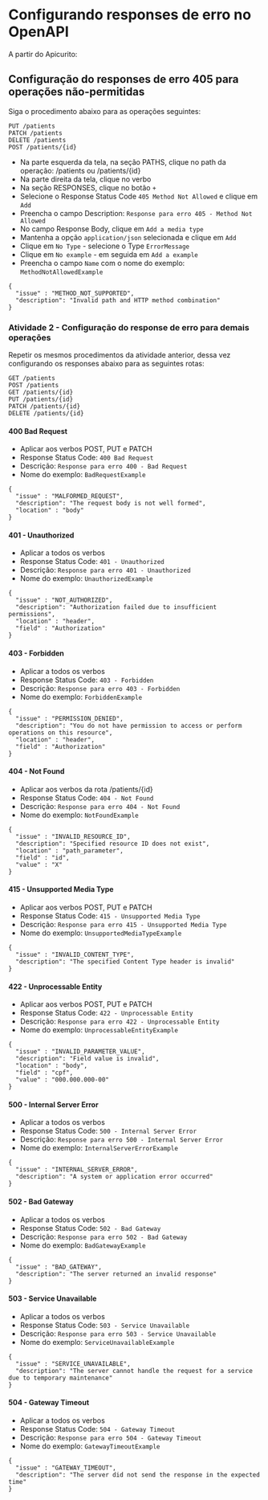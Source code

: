 # Configurando responses de erro no OpenAPI

A partir do Apicurito:

## Configuração do responses de erro 405 para operações não-permitidas

Siga o procedimento abaixo para as operações seguintes:
```
PUT /patients
PATCH /patients
DELETE /patients
POST /patients/{id}
```

* Na parte esquerda da tela, na seção PATHS, clique no path da operação: /patients ou /patients/{id}
* Na parte direita da tela, clique no verbo
* Na seção RESPONSES, clique no botão `+`
* Selecione o Response Status Code `405 Method Not Allowed` e clique em `Add`
* Preencha o campo Description: `Response para erro 405 - Method Not Allowed`
* No campo Response Body, clique em `Add a media type`
* Mantenha a opção `application/json` selecionada e clique em `Add`
* Clique em `No Type` - selecione o Type `ErrorMessage`
* Clique em `No example` - em seguida em `Add a example`
* Preencha o campo `Name` com o nome do exemplo: `MethodNotAllowedExample`

```
{
  "issue" : "METHOD_NOT_SUPPORTED",
  "description": "Invalid path and HTTP method combination"
}
```

### Atividade 2 - Configuração do response de erro para demais operações

Repetir os mesmos procedimentos da atividade anterior, dessa vez configurando os responses abaixo para as seguintes rotas:

```
GET /patients
POST /patients
GET /patients/{id}
PUT /patients/{id}
PATCH /patients/{id}
DELETE /patients/{id}
```

#### 400 Bad Request
* Aplicar aos verbos POST, PUT e PATCH
* Response Status Code: `400 Bad Request`
* Descrição: `Response para erro 400 - Bad Request`
* Nome do exemplo: `BadRequestExample`
```
{
  "issue" : "MALFORMED_REQUEST",
  "description": "The request body is not well formed",
  "location" : "body"
}
```

#### 401 - Unauthorized
* Aplicar a todos os verbos
* Response Status Code: `401 - Unauthorized`
* Descrição: `Response para erro 401 - Unauthorized`
* Nome do exemplo: `UnauthorizedExample`
```
{
  "issue" : "NOT_AUTHORIZED",
  "description": "Authorization failed due to insufficient permissions",
  "location" : "header",
  "field" : "Authorization"
}
```

#### 403 - Forbidden
* Aplicar a todos os verbos
* Response Status Code: `403 - Forbidden`
* Descrição: `Response para erro 403 - Forbidden`
* Nome do exemplo: `ForbiddenExample`
```
{
  "issue" : "PERMISSION_DENIED",
  "description": "You do not have permission to access or perform operations on this resource",
  "location" : "header",
  "field" : "Authorization"
}
```

#### 404 - Not Found
* Aplicar aos verbos da rota /patients/{id}
* Response Status Code: `404 - Not Found`
* Descrição: `Response para erro 404 - Not Found`
* Nome do exemplo: `NotFoundExample`
```
{
  "issue" : "INVALID_RESOURCE_ID",
  "description": "Specified resource ID does not exist",
  "location" : "path_parameter",
  "field" : "id",
  "value" : "X"
}
```

#### 415 - Unsupported Media Type
* Aplicar aos verbos POST, PUT e PATCH
* Response Status Code: `415 - Unsupported Media Type`
* Descrição: `Response para erro 415 - Unsupported Media Type`
* Nome do exemplo: `UnsupportedMediaTypeExample`
```
{
  "issue" : "INVALID_CONTENT_TYPE",
  "description": "The specified Content Type header is invalid"
}
```

#### 422 - Unprocessable Entity
* Aplicar aos verbos POST, PUT e PATCH
* Response Status Code: `422 - Unprocessable Entity`
* Descrição: `Response para erro 422 - Unprocessable Entity`
* Nome do exemplo: `UnprocessableEntityExample`
```
{
  "issue" : "INVALID_PARAMETER_VALUE",
  "description": "Field value is invalid",
  "location" : "body",
  "field" : "cpf",
  "value" : "000.000.000-00"
}
```

#### 500 - Internal Server Error
* Aplicar a todos os verbos
* Response Status Code: `500 - Internal Server Error`
* Descrição: `Response para erro 500 - Internal Server Error`
* Nome do exemplo: `InternalServerErrorExample`
```
{
  "issue" : "INTERNAL_SERVER_ERROR",
  "description": "A system or application error occurred"
}
```

#### 502 - Bad Gateway
* Aplicar a todos os verbos
* Response Status Code: `502 - Bad Gateway`
* Descrição: `Response para erro 502 - Bad Gateway`
* Nome do exemplo: `BadGatewayExample`
```
{
  "issue" : "BAD_GATEWAY",
  "description": "The server returned an invalid response"
}
```

#### 503 - Service Unavailable
* Aplicar a todos os verbos
* Response Status Code: `503 - Service Unavailable`
* Descrição: `Response para erro 503 - Service Unavailable`
* Nome do exemplo: `ServiceUnavailableExample`
```
{
  "issue" : "SERVICE_UNAVAILABLE",
  "description": "The server cannot handle the request for a service due to temporary maintenance"
}
```

#### 504 - Gateway Timeout
* Aplicar a todos os verbos
* Response Status Code: `504 - Gateway Timeout`
* Descrição: `Response para erro 504 - Gateway Timeout`
* Nome do exemplo: `GatewayTimeoutExample`
```
{
  "issue" : "GATEWAY_TIMEOUT",
  "description": "The server did not send the response in the expected time"
}
```